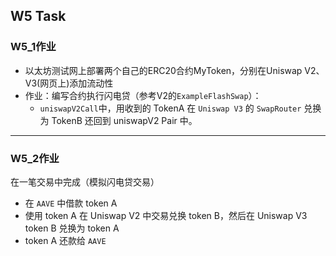 ## W5 Task
### W5_1作业
- 以太坊测试网上部署两个自己的ERC20合约MyToken，分别在Uniswap V2、V3(网页上)添加流动性
- 作业：编写合约执行闪电贷（参考V2的`ExampleFlashSwap`）：
   - `uniswapV2Call`中，用收到的 TokenA 在 `Uniswap V3` 的 `SwapRouter` 兑换为 TokenB 还回到 uniswapV2 Pair 中。

---
### W5_2作业  
在一笔交易中完成（模拟闪电贷交易）  
- 在 `AAVE` 中借款 token A
- 使用 token A 在 Uniswap V2 中交易兑换 token B，然后在 Uniswap V3 token B 兑换为 token A
- token A 还款给 `AAVE`